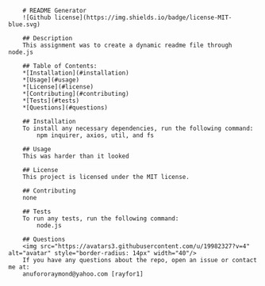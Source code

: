 
        # README Generator
        ![Github license](https://img.shields.io/badge/license-MIT-blue.svg)

        ## Description
        This assignment was to create a dynamic readme file through node.js

        ## Table of Contents:
        *[Installation](#installation)
        *[Usage](#usage)
        *[License](#license)
        *[Contributing](#contributing)
        *[Tests](#tests)
        *[Questions](#questions)
        
        ## Installation
        To install any necessary dependencies, run the following command:
            npm inquirer, axios, util, and fs

        ## Usage
        This was harder than it looked

        ## License
        This project is licensed under the MIT license.

        ## Contributing
        none

        ## Tests
        To run any tests, run the following command:
            node.js

        ## Questions
        <img src="https://avatars3.githubusercontent.com/u/19982327?v=4" alt="avatar" style="border-radius: 14px" width="40"/>
        If you have any questions about the repo, open an issue or contact me at: 
        anufororaymond@yahoo.com [rayfor1] 
    